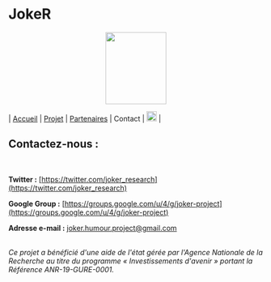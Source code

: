 # JokeR
<p align="center">
  <img src="Joker.png" width="120" height="142">
</p>

| [Accueil](index) | [Projet](projet) | [Partenaires](partenaires) | Contact | [<img src="drapeau EN.png" width="20">](https://motsmachines.github.io/joker/EN/contact) |
<br>

## Contactez-nous :
<br>

**Twitter :** [https://twitter.com/joker_research](https://twitter.com/joker_research)

**Google Group :** [https://groups.google.com/u/4/g/joker-project](https://groups.google.com/u/4/g/joker-project)

**Adresse e-mail :** [joker.humour.project@gmail.com](mailto:joker.humour.project@gmail.com)



<br>*Ce projet a bénéficié d'une aide de l'état gérée par l'Agence Nationale de la Recherche au titre du programme « Investissements d'avenir » portant la Référence ANR-19-GURE-0001.*
